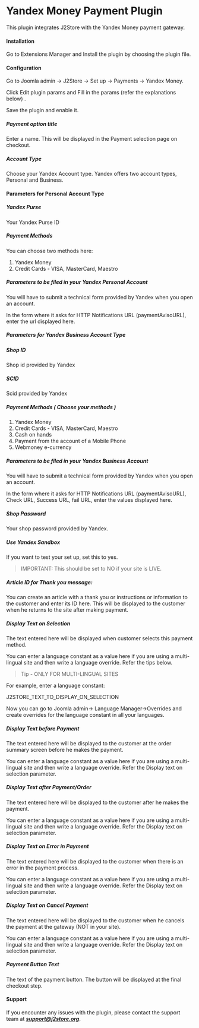 # Yandex Money Payment Plugin

This plugin integrates J2Store with the Yandex Money payment gateway.

#### Installation
Go to Extensions Manager and Install the plugin by choosing the plugin file.

#### Configuration
Go to Joomla admin → J2Store → Set up → Payments → Yandex Money.

Click Edit plugin params and Fill in the params (refer the explanations below) .

Save the plugin and enable it.

##### Payment option title
Enter a name. This will be displayed in the Payment selection page on checkout.

##### Account Type
Choose your Yandex Account type. Yandex offers two account types, Personal and Business.

#### Parameters for Personal Account Type

##### Yandex Purse
Your Yandex Purse ID

##### Payment Methods
You can choose two methods here: 
1. Yandex Money
2. Credit Cards - VISA, MasterCard, Maestro

##### Parameters to be filed in your Yandex Personal Account
You will have to submit a technical form provided by Yandex when you open an account. 

In the form where it asks for HTTP Notifications URL (paymentAvisoURL), enter the url displayed here.

##### Parameters for Yandex Business Account Type
##### Shop ID
Shop id provided by Yandex

##### SCID
Scid provided by Yandex

##### Payment Methods ( Choose your methods )
1. Yandex Money
2. Credit Cards - VISA, MasterCard, Maestro
3. Cash on hands
4. Payment from the account of a Mobile Phone
5. Webmoney e-currency 

##### Parameters to be filed in your Yandex Business Account
You will have to submit a technical form provided by Yandex when you open an account. 

In the form where it asks for HTTP Notifications URL (paymentAvisoURL), Check URL, Success URL, fail URL, enter the values displayed here.

##### Shop Password
Your shop password provided by Yandex.

##### Use Yandex Sandbox
If you want to test your set up, set this to yes. 

>IMPORTANT: This should be set to NO if your site is LIVE.

##### Article ID for Thank you message: 
You can create an article with a thank you or instructions or information to the customer and enter its ID here. This will be displayed to the customer when he returns to the site after making payment.

##### Display Text on Selection
The text entered here will be displayed when customer selects this payment method. 

You can enter a language constant as a value here if you are using a multi-lingual site and then write a language override. Refer the tips below.

>Tip - ONLY FOR MULTI-LINGUAL SITES

For example, enter a language constant: 

J2STORE_TEXT_TO_DISPLAY_ON_SELECTION 

Now you can go to Joomla admin-> Language Manager->Overrides and create overrides for the language constant in all your languages. 

##### Display Text before Payment
The text entered here will be displayed to the customer at the order summary screen before he makes the payment. 

You can enter a language constant as a value here if you are using a multi-lingual site and then write a language override. Refer the Display text on selection parameter. 

##### Display Text after Payment/Order
The text entered here will be displayed to the customer after he makes the payment. 

You can enter a language constant as a value here if you are using a multi-lingual site and then write a language override. Refer the Display text on selection parameter.

##### Display Text on Error in Payment
The text entered here will be displayed to the customer when there is an error in the payment process.

You can enter a language constant as a value here if you are using a multi-lingual site and then write a language override. Refer the Display text on selection parameter.

##### Display Text on Cancel Payment
The text entered here will be displayed to the customer when he cancels the payment at the gateway (NOT in your site).

You can enter a language constant as a value here if you are using a multi-lingual site and then write a language override. Refer the Display text on selection parameter.

##### Payment Button Text
The text of the payment button. The button will be displayed at the final checkout step.

#### Support
If you encounter any issues with the plugin, please contact the support team at ***support@j2store.org***.